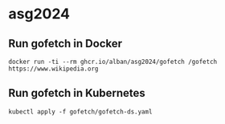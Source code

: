 # asg2024

## Run gofetch in Docker

```
docker run -ti --rm ghcr.io/alban/asg2024/gofetch /gofetch https://www.wikipedia.org
```

## Run gofetch in Kubernetes

```
kubectl apply -f gofetch/gofetch-ds.yaml
```
